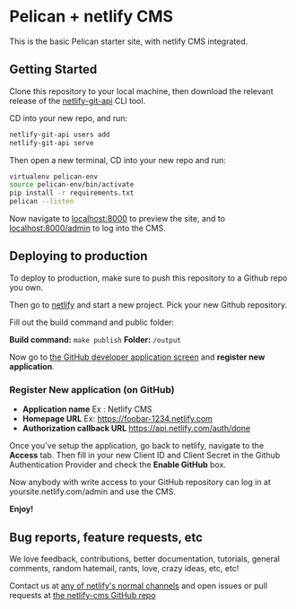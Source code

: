 # Pelican + netlify CMS

This is the basic Pelican starter site, with netlify CMS integrated.

## Getting Started

Clone this repository to your local machine, then download the relevant release of
the [netlify-git-api](https://github.com/netlify/netlify-git-api/releases) CLI tool.

CD into your new repo, and run:

```bash
netlify-git-api users add
netlify-git-api serve
```

Then open a new terminal, CD into your new repo and run:

```bash
virtualenv pelican-env
source pelican-env/bin/activate
pip install -r requirements.txt
pelican --listen
```

Now navigate to [localhost:8000](http://localhost:8000/) to preview the site, and
to [localhost:8000/admin](http://localhost:8000/admin) to log into the CMS.

## Deploying to production

To deploy to production, make sure to push this repository to a Github repo you own.

Then go to [netlify](https://app.netlify.com) and start a new project. Pick your
new Github repository.

Fill out the build command and public folder:

**Build command:** `make publish`
**Folder:** `/output`

Now go to [the GitHub developer application screen](https://github.com/settings/developers)
and **register new application**.

### Register New application (on GitHub)
- **Application name**  Ex : Netlify CMS  
- **Homepage URL** Ex: https://foobar-1234.netlify.com
- **Authorization callback URL**  https://api.netlify.com/auth/done




Once you've setup the application, go back to netlify, navigate to the **Access** tab. Then
fill in your new Client ID and Client Secret in the Github Authentication Provider and check
the **Enable GitHub** box.

Now anybody with write access to your GitHub repository can log in at yoursite.netlify.com/admin
and use the CMS.

**Enjoy!**

## Bug reports, feature requests, etc

We love feedback, contributions, better documentation, tutorials, general comments,
random hatemail, rants, love, crazy ideas, etc, etc!

Contact us at [any of netlify's normal channels](https://www.netlify.com/contact) and
open issues or pull requests at [the netlify-cms GitHub repo](https://github.com/netlify/netlify-cms)
